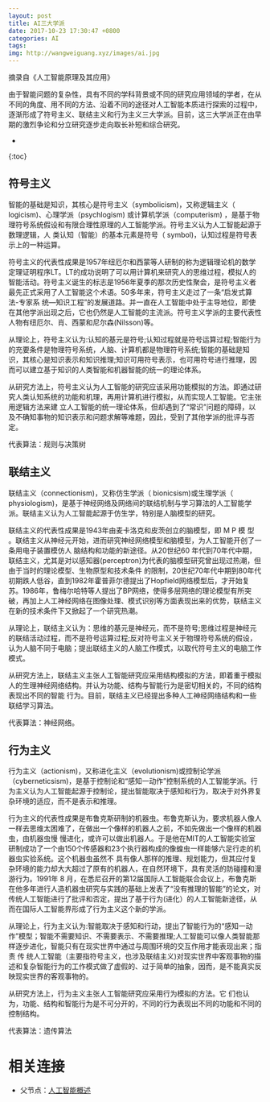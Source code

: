 ```yaml
---
layout: post
title: AI三大学派
date: 2017-10-23 17:30:47 +0800
categories: AI
tags: 
img: http://wangweiguang.xyz/images/ai.jpg
---
```


摘录自《人工智能原理及其应用》

由于智能问题的复杂性，具有不同的学科背景或不同的研究应用领域的学者，在从不同的角度、用不同的方法、沿着不同的途径对人工智能本质进行探索的过程中，逐渐形成了符号主义、联结主义和行为主义三大学派。目前，这三大学派正在由早期的激烈争论和分立研究逐步走向取长补短和综合研究。

* 
{:toc}

## 符号主义
智能的基础是知识，其核心是符号主义（symbolicism)，又称逻辑主义（ logicism)、心理学派（psychlogism) 或计算机学派（computerism) ，是基于物理符号系统假设和有限合理性原理的人工智能学派。符号主义认为人工智能起源于数理逻辑，人 类认知（智能）的基本元素是符号（ symbol)，认知过程是符号表示上的一种运算。

符号主义的代表性成果是1957年纽厄尔和西蒙等人研制的称为逻辑理论机的数学定理证明程序LT。LT的成功说明了可以用计算机来研究人的思维过程，模拟人的智能活动。符号主义诞生的标志是1956年夏季的那次历史性聚会，是符号主义者最先正式采用了人工智能这个术语。50多年来，符号主义走过了一条“启发式算法-专家系 统—知识工程”的发展道路。并一直在人工智能中处于主导地位，即使在其他学派出现之后，它也仍然是人工智能的主流派。符号主义学派的主要代表性人物有纽厄尔、肖、西蒙和尼尔森(Nilsson)等。

从理论上，符号主义认为:认知的基元是符号;认知过程就是符号运算过程;智能行为的充要条件是物理符号系统，人脑、计算机都是物理符号系统;智能的基础是知识，其核心是知识表示和知识推理;知识可用符号表示，也可用符号进行推理，因而可以建立基于知识的人类智能和机器智能的统一的理论体系。

从研究方法上，符号主义认为人工智能的研究应该采用功能模拟的方法。即通过研究人类认知系统的功能和机理，再用计算机进行模拟，从而实现人工智能。它主张用逻辑方法来建
立人工智能的统一理论体系，但却遇到了“常识”问题的障碍，以及不确知事物的知识表示和问题求解等难题，因此，受到了其他学派的批评与否定。

代表算法：规则与决策树

## 联结主义
联结主义（connectionism)，又称仿生学派（ bionicsism)或生理学派（ physiologism)，是基于神经网络及网络间的联结机制与学习算法的人工智能学派。联结主义认为人工智能起源于仿生学，特别是人脑模型的研究。

联结主义的代表性成果是1943年由麦卡洛克和皮茨创立的脑模型，即 M P 模 型 。联结主义从神经元开始，进而研究神经网络模型和脑模型，为人工智能开创了一条用电子装置模仿人
脑结构和功能的新途径。从20世纪60 年代到70年代中期，联结主义，尤其是对以感知器(perceptron)为代表的脑模型研究曾出现过热潮，但由于当时的理论模型、生物原型和技术条件 的限制，20世纪70年代中期到80年代 初期跌人低谷，直到1982年霍普菲尔德提出了Hopfield网络模型后，才开始复苏。1986年，鲁梅尔哈特等人提出了BP网络，使得多层网络的理论模型有所突破，再加上人工神经网络在图像处理、模式识别等方面表现出来的优势，联结主义在新的技术条件下又掀起了一个研究热潮。

从理论上，联结主义认为：思维的基元是神经元，而不是符号;思维过程是神经元的联结活动过程，而不是符号运算过程;反对符号主义关于物理符号系统的假设，认为人脑不同于电脑；提出联结主义的人脑工作模式，以取代符号主义的电脑工作模式。

从研究方法上，联结主义主张人工智能研究应采用结构模拟的方法，即着重于模拟人的生理神经网络结构。并认为功能、结构与智能行为是密切相关的，不同的结构表现出不同的智能
行为。目前，联结主义已经提出多种人工神经网络结构和一些联结学习算法。

代表算法：神经网络。

## 行为主义
行为主义（actionism)，又称进化主义（evolutionism)或控制论学派 （cyberneticsism)，是基于控制论和“感知一动作”控制系统的人工智能学派。行为主义认为人工智能起源于控制论，提出智能取决于感知和行为，取决于对外界复杂环境的适应，而不是表示和推理。

行为主义的代表性成果是布鲁克斯研制的机器虫。布鲁克斯认为，要求机器人像人一样去思维太困难了，在做出一个像样的机器人之前，不如先做出一个像样的机器虫，由机器虫慢
慢进化，或许可以做出机器人。于是他在MIT的人工智能实验室研制成功了一个由150个传感器和23个执行器构成的像蝗虫一样能够六足行走的机器虫实验系统。这个机器虫虽然不
具有像人那样的推理、规划能力，但其应付复杂环境的能力却大大超过了原有的机器人，在自然环境下，具有灵活的防碰撞和漫游行为。1991年 8 月，在悉尼召开的第12届国际人工智能联合会议上，布鲁克斯在他多年进行人造机器虫研究与实践的基础上发表了“没有推理的智能”的论文，对传统人工智能进行了批评和否定，提出了基于行为(进化）的人工智能新途径，从而在国际人工智能界形成了行为主义这个新的学派。

从理论上，行为主义认为:智能取决于感知和行动，提出了智能行为的“感知一动作”模型；智能不需要知识、不需要表示、不需要推理;人工智能可以像人类智能那样逐步进化，智能只有在现实世界中通过与周围环境的交互作用才能表现出来；指 责 传 统人工智能（主要指符号主义，也涉及联结主义)对现实世界中客观事物的描述和复杂智能行为的工作模式做了虚假的、过于简单的抽象，因而，是不能真实反映现实世界的客观事物的。

从研究方法上，行为主义主张人工智能研究应采用行为模拟的方法。它 们也认为，功能、结构和智能行为是不可分开的，不同的行为表现出不同的功能和不同的控制结构。

代表算法：遗传算法

# 相关连接

* 父节点：[人工智能概述](http://wangweiguang.xyz/ai/2017/10/23/ai0.html)

